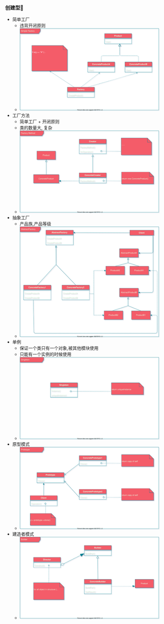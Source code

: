 ### 创建型🚀️
- 简单工厂
    - 违背开闭原则
    - ![simpleFactory](../images/simpleFactory.svg)
- 工厂方法
    - 简单工厂 + 开闭原则
    - 类的数量大, 复杂
    - ![factorymethod](../images/factorymethod.svg)
- 抽象工厂
    - 产品族,产品等级
    - ![abstractfactory](../images/abstractfactory.svg)
- 单例
    - 保证一个类只有一个对象,被其他模块使用
    - 只能有一个实例的时候使用
    - ![singleton](../images/singleton.svg)
- 原型模式
  - ![prototype](../images/prototype.svg)
- 建造者模式
  - ![builder](../images/builder.svg)